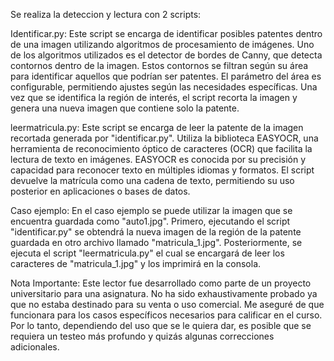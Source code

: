 Se realiza la deteccion y lectura con 2 scripts:

Identificar.py:
Este script se encarga de identificar posibles patentes dentro de una imagen utilizando algoritmos de procesamiento de imágenes. Uno de los algoritmos utilizados es el detector de bordes de Canny, que detecta contornos dentro de la imagen. Estos contornos se filtran según su área para identificar aquellos que podrían ser patentes. El parámetro del área es configurable, permitiendo ajustes según las necesidades específicas. Una vez que se identifica la región de interés, el script recorta la imagen y genera una nueva imagen que contiene solo la patente.

leermatricula.py:
Este script se encarga de leer la patente de la imagen recortada generada por "identificar.py". Utiliza la biblioteca EASYOCR, una herramienta de reconocimiento óptico de caracteres (OCR) que facilita la lectura de texto en imágenes. EASYOCR es conocida por su precisión y capacidad para reconocer texto en múltiples idiomas y formatos. El script devuelve la matrícula como una cadena de texto, permitiendo su uso posterior en aplicaciones o bases de datos.


Caso ejemplo: En el caso ejemplo se puede utilizar la imagen que se encuentra guardada como "auto1.jpg". Primero, ejecutando el script "identificar.py" se obtendrá la nueva imagen de la región de la patente guardada en otro archivo llamado "matricula_1.jpg". Posteriormente, se ejecuta el script "leermatricula.py" el cual se encargará de leer los caracteres de "matricula_1.jpg" y los imprimirá en la consola.


Nota Importante:
Este lector fue desarrollado como parte de un proyecto universitario para una asignatura. No ha sido exhaustivamente probado ya que no estaba destinado para su venta o uso comercial. Me aseguré de que funcionara para los casos específicos necesarios para calificar en el curso. Por lo tanto, dependiendo del uso que se le quiera dar, es posible que se requiera un testeo más profundo y quizás algunas correcciones adicionales.
